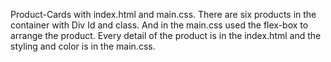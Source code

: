 Product-Cards with index.html and main.css. There are six products in the container with Div Id and class. And in the main.css used the flex-box to arrange the product. Every detail of the product is in the index.html and the styling and color is in the main.css. 